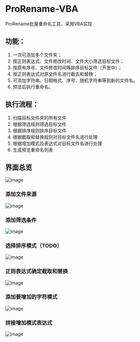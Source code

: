 # ProRename-VBA
ProRename批量重命名工具，采用VBA实现
## 功能：
1. 一次可添加多个文件夹；
2. 按正则表达式、文件修改时间、文件大小筛选目标文件；
3. 按原有序号、文件修改时间等排序目标文件（开发中）；
4. 按正则表达式对原文件名进行截去和替换；
5. 可添加字符串、日期格式、序号、随机字符串等到新的文件名。
6. 预览后执行重命名。

## 执行流程：

1. 扫描目标文件夹的所有文件
2. 根据筛选规则筛选目标文件
3. 根据排序规则排序目标文件
4. 根据截取和替换规则对目标文件名进行处理
5. 根据增加模式及表达式对目标文件名进行处理
6. 生成预览重命名列表


## 界面总览
![image](https://user-images.githubusercontent.com/34180899/109485385-978d6b00-7abc-11eb-88d6-7ef56fdba24b.png)

### 添加文件来源
![image](https://user-images.githubusercontent.com/34180899/109486744-3c5c7800-7abe-11eb-8e5c-8bb537d02c80.png)

### 添加筛选条件
![image](https://user-images.githubusercontent.com/34180899/109487304-ff44b580-7abe-11eb-8129-c60c54bb931d.png)

### 选择排序模式（TODO）
![image](https://user-images.githubusercontent.com/34180899/109487345-0e2b6800-7abf-11eb-9fbd-7685ac0ec171.png)

### 正则表达式确定截取和替换
![image](https://user-images.githubusercontent.com/34180899/109487403-20a5a180-7abf-11eb-9d5e-f9522ced1115.png)

### 添加要增加的字符模式
![image](https://user-images.githubusercontent.com/34180899/109487455-31eeae00-7abf-11eb-81d2-b48197ac8103.png)

### 拼接增加模式表达式
![image](https://user-images.githubusercontent.com/34180899/109487498-3dda7000-7abf-11eb-8b41-e486d8003b80.png)

